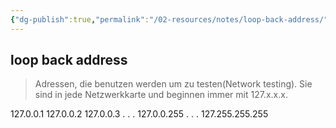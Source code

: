 ```yaml
---
{"dg-publish":true,"permalink":"/02-resources/notes/loop-back-address/","tags":["netzwerk/loopback"],"noteIcon":"","updated":"2025-09-05T10:12:30.532+02:00"}
---
```


## loop back address 
> Adressen, die benutzen werden um zu testen(Network testing). Sie sind in jede Netzwerkkarte und beginnen immer mit 127.x.x.x.

127.0.0.1
127.0.0.2
127.0.0.3
.
.
.
127.0.0.255
.
.
.
127.255.255.255


